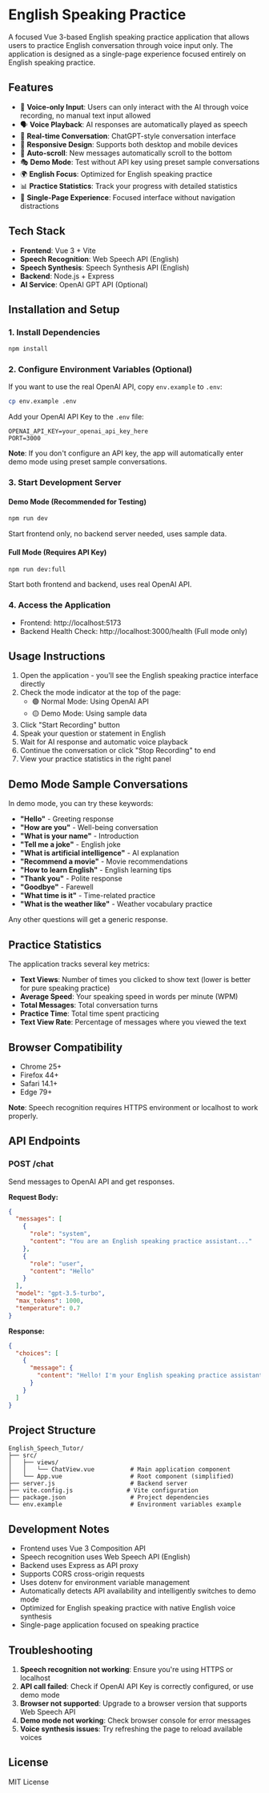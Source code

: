 # English Speaking Practice

A focused Vue 3-based English speaking practice application that allows users to practice English conversation through voice input only. The application is designed as a single-page experience focused entirely on English speaking practice.

## Features

- 🎤 **Voice-only Input**: Users can only interact with the AI through voice recording, no manual text input allowed
- 🗣️ **Voice Playback**: AI responses are automatically played as speech
- 💬 **Real-time Conversation**: ChatGPT-style conversation interface
- 📱 **Responsive Design**: Supports both desktop and mobile devices
- 🔄 **Auto-scroll**: New messages automatically scroll to the bottom
- 🎭 **Demo Mode**: Test without API key using preset sample conversations
- 🌍 **English Focus**: Optimized for English speaking practice
- 📊 **Practice Statistics**: Track your progress with detailed statistics
- 🎯 **Single-Page Experience**: Focused interface without navigation distractions

## Tech Stack

- **Frontend**: Vue 3 + Vite
- **Speech Recognition**: Web Speech API (English)
- **Speech Synthesis**: Speech Synthesis API (English)
- **Backend**: Node.js + Express
- **AI Service**: OpenAI GPT API (Optional)

## Installation and Setup

### 1. Install Dependencies

```bash
npm install
```

### 2. Configure Environment Variables (Optional)

If you want to use the real OpenAI API, copy `env.example` to `.env`:

```bash
cp env.example .env
```

Add your OpenAI API Key to the `.env` file:

```
OPENAI_API_KEY=your_openai_api_key_here
PORT=3000
```

**Note**: If you don't configure an API key, the app will automatically enter demo mode using preset sample conversations.

### 3. Start Development Server

#### Demo Mode (Recommended for Testing)
```bash
npm run dev
```
Start frontend only, no backend server needed, uses sample data.

#### Full Mode (Requires API Key)
```bash
npm run dev:full
```
Start both frontend and backend, uses real OpenAI API.

### 4. Access the Application

- Frontend: http://localhost:5173
- Backend Health Check: http://localhost:3000/health (Full mode only)

## Usage Instructions

1. Open the application - you'll see the English speaking practice interface directly
2. Check the mode indicator at the top of the page:
   - 🟢 Normal Mode: Using OpenAI API
   - 🟡 Demo Mode: Using sample data
3. Click "Start Recording" button
4. Speak your question or statement in English
5. Wait for AI response and automatic voice playback
6. Continue the conversation or click "Stop Recording" to end
7. View your practice statistics in the right panel

## Demo Mode Sample Conversations

In demo mode, you can try these keywords:

- **"Hello"** - Greeting response
- **"How are you"** - Well-being conversation
- **"What is your name"** - Introduction
- **"Tell me a joke"** - English joke
- **"What is artificial intelligence"** - AI explanation
- **"Recommend a movie"** - Movie recommendations
- **"How to learn English"** - English learning tips
- **"Thank you"** - Polite response
- **"Goodbye"** - Farewell
- **"What time is it"** - Time-related practice
- **"What is the weather like"** - Weather vocabulary practice

Any other questions will get a generic response.

## Practice Statistics

The application tracks several key metrics:

- **Text Views**: Number of times you clicked to show text (lower is better for pure speaking practice)
- **Average Speed**: Your speaking speed in words per minute (WPM)
- **Total Messages**: Total conversation turns
- **Practice Time**: Total time spent practicing
- **Text View Rate**: Percentage of messages where you viewed the text

## Browser Compatibility

- Chrome 25+
- Firefox 44+
- Safari 14.1+
- Edge 79+

**Note**: Speech recognition requires HTTPS environment or localhost to work properly.

## API Endpoints

### POST /chat

Send messages to OpenAI API and get responses.

**Request Body:**
```json
{
  "messages": [
    {
      "role": "system",
      "content": "You are an English speaking practice assistant..."
    },
    {
      "role": "user",
      "content": "Hello"
    }
  ],
  "model": "gpt-3.5-turbo",
  "max_tokens": 1000,
  "temperature": 0.7
}
```

**Response:**
```json
{
  "choices": [
    {
      "message": {
        "content": "Hello! I'm your English speaking practice assistant."
      }
    }
  ]
}
```

## Project Structure

```
English_Speech_Tutor/
├── src/
│   ├── views/
│   │   └── ChatView.vue          # Main application component
│   └── App.vue                   # Root component (simplified)
├── server.js                     # Backend server
├── vite.config.js               # Vite configuration
├── package.json                  # Project dependencies
└── env.example                   # Environment variables example
```

## Development Notes

- Frontend uses Vue 3 Composition API
- Speech recognition uses Web Speech API (English)
- Backend uses Express as API proxy
- Supports CORS cross-origin requests
- Uses dotenv for environment variable management
- Automatically detects API availability and intelligently switches to demo mode
- Optimized for English speaking practice with native English voice synthesis
- Single-page application focused on speaking practice

## Troubleshooting

1. **Speech recognition not working**: Ensure you're using HTTPS or localhost
2. **API call failed**: Check if OpenAI API Key is correctly configured, or use demo mode
3. **Browser not supported**: Upgrade to a browser version that supports Web Speech API
4. **Demo mode not working**: Check browser console for error messages
5. **Voice synthesis issues**: Try refreshing the page to reload available voices

## License

MIT License
